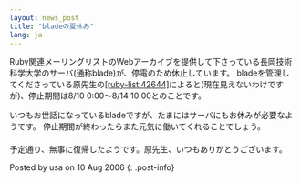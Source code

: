 ```yaml
---
layout: news_post
title: "bladeの夏休み"
lang: ja
---
```


Ruby関連メーリングリストのWebアーカイブを提供して下さっている長岡技術科学大学のサーバ(通称blade)が、停電のため休止しています。
bladeを管理してくださっている原先生の[\[ruby-list:42644\]][1]によると(現在見えないわけですが)、停止期間は8/10
0:00～8/14 10:00とのことです。

いつもお世話になっているbladeですが、たまにはサーバにもお休みが必要なようです。 停止期間が終わったらまた元気に働いてくれることでしょう。

#### 

予定通り、無事に復帰したようです。原先生、いつもありがとうございます。

Posted by usa on 10 Aug 2006
{: .post-info}



[1]: http://blade.nagaokaut.ac.jp/cgi-bin/scat.rb/ruby/ruby-list/42644 
